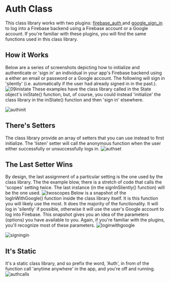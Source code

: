 # Auth Class
This class library works with two plugins: [firebase_auth ](https://pub.dartlang.org/packages/firebase_auth) and [google_sign_in](https://pub.dartlang.org/packages/google_sign_in) to log into a Firebase backend using a Firebase account or a Google account. If you're familiar with these plugins, you will find the same functions used in this class library. 
## How it Works
Below are a series of screenshots depicting how to initialize and authenticate or 'sign in' an individual in your app's Firebase backend using a either an email or password or a Google account. The following will sign in 'silently' (i.e. automatically if the user had already signed in in the past.).
![09inistate](https://user-images.githubusercontent.com/32497443/42516830-7590ed4e-842c-11e8-9457-01e82876f8ce.png)
These examples have the class library called in the State object's iniState() function, but, of course, you could instead 'initialize' the class library in the iniState() function and then 'sign in' elsewhere.

![authinit](https://user-images.githubusercontent.com/32497443/42482917-7b5b5c42-83b8-11e8-9dbf-6c1918ce64b0.png) 
## There's Setters 
The class library provide an array of setters that you can use instead to first initialize. The 'listen' setter will call the anonymous function when the user either successfully or unsuccessfully logs in. 
![authset](https://user-images.githubusercontent.com/32497443/42482931-8e75cd80-83b8-11e8-9b08-cb0cec03e9d7.png)
## The Last Setter Wins
By design, the last assignment of a particular setting is the one used by the class library. The the example blow, there is a stretch of code that calls the 'scopes' setting twice. The last instance (in the signInSliently() function) will be the one used.
![twoscopes](https://user-images.githubusercontent.com/32497443/42482949-a43130a6-83b8-11e8-807d-896fa49202ce.png)
Below is a snapshot of the logInWithGoogle() function inside the class library itself.
It is this function you will likely use the most. It does the majority of the functionality. It will log in 'silently' if possible, otherwise it will use the user's Google account to log into Firebase. This snapshot gives you an idea of the parameters (options) you have available to you. Again, if you're familiar with the plugins, you'll recognize most of these parameters.
![loginwithgoogle](https://user-images.githubusercontent.com/32497443/42518643-50acfc94-8430-11e8-94c0-622ca8224fb5.png)

![signingin](https://user-images.githubusercontent.com/32497443/42482901-603f9d7e-83b8-11e8-8388-f5f980f931b9.png)

## It's Static
It's a static class library, and so prefix the word, 'Auth', in from of the function call 'anytime anywhere' in the app, and you're off and running.
![authcalls](https://user-images.githubusercontent.com/32497443/42484604-af25c978-83c1-11e8-8a23-bd2e5017ba76.png)